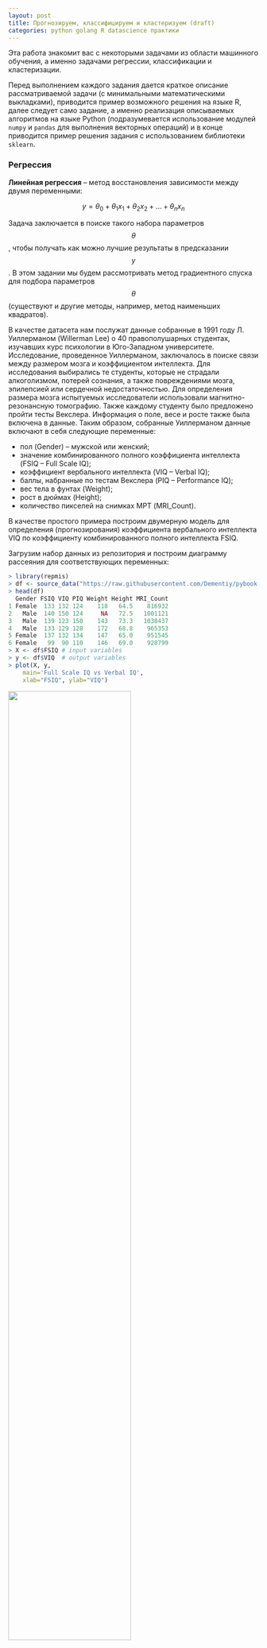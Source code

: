 ```yaml
---
layout: post
title: Прогнозируем, классифицируем и кластеризуем (draft)
categories: python golang R datascience практики
---
```


Эта работа знакомит вас с некоторыми задачами из области машинного обучения, а именно задачами регрессии, классификации и кластеризации.

Перед выполнением каждого задания дается краткое описание рассматриваемой задачи (с минимальными математическими выкладками), приводится пример возможного решения на языке R, далее следует само задание, а именно реализация описываемых алгоритмов на языке Python (подразумевается использование модулей `numpy` и `pandas` для выполнения векторных операций) и в конце приводится пример решения задания с использованием библиотеки `sklearn`.

<script type="text/javascript" async
    src="https://cdn.mathjax.org/mathjax/latest/MathJax.js?config=TeX-MML-AM_CHTML">
</script>

### Регрессия

**Линейная регрессия** – метод восстановления зависимости между двумя переменными:

$$y = \theta_0 + \theta_1x_1 + \theta_2x_2 + ... + \theta_nx_n$$

Задача заключается в поиске такого набора параметров $$\theta$$, чтобы получать как можно лучшие результаты в предсказании $$y$$. В этом задании мы будем рассмотривать метод градиентного спуска для подбора параметров $$\theta$$ (существуют и другие методы, например, метод наименьших квадратов).

В качестве датасета нам послужат данные собранные в 1991 году Л. Уиллерманом (Willerman Lee) о 40 правополушарных студентах, изучавших курс психологии в Юго-Западном университете. Исследование, проведенное Уиллерманом, заключалось в поиске связи между размером мозга и коэффициентом интеллекта. Для исследования выбирались те студенты, которые не страдали алкоголизмом, потерей сознания, а также повреждениями мозга, эпилепсией или сердечной недостаточностью. Для определения размера мозга испытуемых исследователи использовали магнитно-резонансную томографию. Также каждому студенту было предложено пройти тесты Векслера. Информация о поле, весе и росте также была включена в данные. Таким образом, собранные Уиллерманом данные включают в себя следующие переменные:

 - пол (Gender) – мужской или женский;
 - значение комбинированного полного коэффициента интеллекта (FSIQ – Full Scale IQ);
 - коэффициент вербального интеллекта (VIQ – Verbal IQ);
 - баллы, набранные по тестам Векслера (PIQ – Performance IQ);
 - вес тела в фунтах (Weight);
 - рост в дюймах (Height);
 - количество пикселей на снимках МРТ (MRI_Count).

В качестве простого примера построим двумерную модель для определения (прогнозирования) коэффициента вербального интеллекта VIQ по коэффициенту комбинированного полного интеллекта FSIQ.

Загрузим набор данных из репозитория и построим диаграмму рассеяния для соответствующих переменных:

```r
> library(repmis)
> df <- source_data("https://raw.githubusercontent.com/Dementiy/pybook-assignments/master/homework11/brain_size.csv")
> head(df)
  Gender FSIQ VIQ PIQ Weight Height MRI_Count
1 Female  133 132 124    118   64.5    816932
2   Male  140 150 124     NA   72.5   1001121
3   Male  139 123 150    143   73.3   1038437
4   Male  133 129 128    172   68.8    965353
5 Female  137 132 134    147   65.0    951545
6 Female   99  90 110    146   69.0    928799
> X <- df$FSIQ # input variables
> y <- df$VIQ  # output variables
> plot(X, y,
    main='Full Scale IQ vs Verbal IQ',
    xlab="FSIQ", ylab="VIQ")
```

<img src="/assets/images/11-ml/linreg1_new.png" width="70%">

### *Метод градиентного спуска*

Метод градиентного спуска это простой метод для поиска локального минимума функции. Подбор параметров $$\theta$$ происходит в соответствии со следующим правилом:

$$\theta := \theta - \alpha \frac{\partial}{\partial \theta}J(\theta)$$

Где $$J(\theta)$$ называется целевой функцией (cost function), а $$\alpha$$ скоростью обучения (learning rate). Целевая функция вычисляется по следующей формуле:

$$J(\theta) = \frac{1}{2m}\sum_{i=1}^{m}(h_{\theta}(x_i) - y_i)^2 \rightarrow \frac{\partial}{\partial \theta}J(\theta) = \frac{1}{m}\sum_{i=1}^{m}(h_{\theta}(x_i)-y_i)x_i$$

В результате подстановки получим следующее правило для пересчета параметров $$\theta$$:

<div class="admonition legend">
  <p class="first admonition-title"><strong>Замечание</strong></p>
  <p class="last">Более подробно про метод градиентного спуска можно почитать <a href="http://mccormickml.com/2014/03/04/gradient-descent-derivation/">тут</a>.</p>
</div>

$$\theta := \theta - \alpha\frac{1}{m}\sum_{i=1}^{m}(h_{\theta}(x_i)-y_i)x_i$$

В репозитории уже есть готовая реализация метода градиентного спуска на языке R, поэтому давайте воспользуемся ей:

```r
> source("https://raw.githubusercontent.com/Dementiy/pybook-assignments/master/homework11/gradient_descent.R")
> result <- gradientDescent(X, y, 0.00001, 100)
> result$theta
            [, 1]
[1, ] 0.008634596
[2, ] 0.987622436
> plot(X, y,
    main='Full Scale IQ vs Verbal IQ',
    xlab="FSIQ", ylab="VIQ")
> abline(a=result$theta[1], b=result$theta[2])
```

<img src="/assets/images/11-ml/linreg3.png" width="70%">

Таким образом, итоговая модель для предсказания значения вербального интеллекта будет выглядеть следующим образом:

$$VIQ = 0.008634596 + 0.987622436 \times FSIQ$$

Например, в случае, когда комбинированный полный коэффициент интеллекта принимает значение в 100 баллов, то значение вербального интеллекта будет равно 98.77 баллам:

```r
> 0.008634596 + 0.987622436 * 100
[1] 98.77088
```

Построим графики сходимости целевой функции:

```r
> plot(result$cost_history, type='l', col='blue', lwd=2, 
    main='Cost function', ylab='cost', xlab='Iterations')
```

<img src="/assets/images/11-ml/linreg2.png" width="70%">

Следует заметить, что приведенная реализация метода градиентного спуска основывается на постоянном шаге $$\alpha$$, также мы положили число итераций равное 100, но на графике сходимости целевой функции хорошо видно, что мы можем уменьшить требуемое число итераций.

### *Задание*

Вашей задачей является реализовать метод градиентного спуска:

<div class="admonition legend">
  <p class="first admonition-title"><strong>Замечание</strong></p>
  <p class="last">Имена методов выбраны в соответствии с тем как они названы в <code>sklearn</code>.</p>
</div>

```python
class GDRegression:
    
    def __init__(self, alpha=0.01, n_iter=100):
        pass

    def fit(self, X_train, y_train):
        pass

    def predict(self, X_test):
        pass
```

Метод `fit` обучает модель на данных `X_train` (матрица признаков) и `y_train`(вектор ответов). Результатом работы этого метода являются два атрибута: `coef_` - вектор оценок для $$\theta_i$$ ($$i$$ принимает значения от 1 до $$p$$, где $$p$$ - это количество признаков) и `intercept_` - оцененное значение для $$\theta_0$$.

Метод `predict` возвращает вектор прогнозов для новых данных.

Давайте рассмотрим пример использования класса `GDRegression`. Для начала загрузим набор данных, выведем пять первых наблюдений и построим диаграмму рассеивания:

```python
>>> import pandas as pd
>>> import matplotlib.pyplot as plt
>>> data = pd.read_csv("brain_size.csv")
>>> data.head()
   Gender  FSIQ  VIQ  PIQ  Weight  Height  MRI_Count
0  Female   133  132  124   118.0    64.5     816932
1    Male   140  150  124     NaN    72.5    1001121
2    Male   139  123  150   143.0    73.3    1038437
3    Male   133  129  128   172.0    68.8     965353
4  Female   137  132  134   147.0    65.0     951545
>>> plt.scatter(data["FSIQ"], data["VIQ"])
>>> plt.show()
```

Теперь создадим модель с параметрами `alpha=0.00001` и `n_iter=100` и обучим ее на всех имеющихся данных:

```python
>>> X = data.iloc[:, 1:2] # to keep it as DataFrame
>>> # X.insert(0, "Ones", np.ones(len(X)))
>>> y = data["VIQ"]
>>> model = GDRegression(alpha=0.00001)
>>> model.fit(X, y)
>>> model.coef_
array([ 0.98762244])
>>> model.intercept_
0.0086345960432628564
```

Итак, мы получили следующие оценки для параметров $$\theta$$: $$\theta_0 = 0.00863459$$, $$\theta_1 = 0.98762244$$. Не сложно заметить, что они совпадают с предыдущими значениями.

Давайте сделаем несколько прогнозов для имеющихся данных:

```python
>>> model.predict(X.iloc[1:5, :])
array([138.275366, 137.287766, 131.362163, 135.312565])
```

### *Пример с использованием библиотеки sklearn*

```python
>>> from sklearn.linear_model import SGDRegression
>>> data = pd.read_csv("brain_size.csv")
>>> X = data.iloc[:, 1:2]
>>> y = data["VIQ"]
>>> model = SGDRegression(n_iter=5, penalty='none',
    learning_rate='constant', eta0=0.00001)
>>> model.fit(X, y)
>>> model.coef_
array([ 0.97827634])
>>> model.intercept_
array([ 0.00892904])
>>> model.predict(X.iloc[1:5, :])
array([ 136.96761663,  135.98934029,  130.11968225,  134.03278761])
```

### *Выбор модели*

```python
def rmse(y_hat, y):
    errors = y_hat - y
    total_error = np.dot(errors, errors)
    return np.sqrt(total_error/len(y_hat))
```


```python
>>> from sklearn.model_selection import train_test_split
>>> X_train, X_test, y_train, y_test = train_test_split(X, y,
    test_size=0.3, random_state=0)
>>> X_train.shape, y_train.shape, X_test.shape, y_test.shape
((28, 1), (12, 1), (28,), (12,))
>>> model = GDRegression(alpha=0.00001)
>>> model.fit(X_train, y_train)
>>> model.coef_
array([ 0.98536805])
>>> model.intercept_
array([ 0.00886374])
>>> pred = model.predict(X_test)
>>> rmse(pred, y_test)
6.7600543165795841
```

```python
>>> from sklearn.model_selection import KFold
>>> kf = KFold(n_splits=3)
>>> errors = []
>>> for train, test in kf.split(X):
       X_train = X.iloc[train, :]
       y_train = y[train]
       model.fit(X_train, y_train)
       pred = model.predict(X_test)
       errors.append(rmse(pred, y_test))
>>> print(errors)
[10.3443, 7.1500, 6.5616]
```

**Задания**:
1. Используя кросс-валидацию построить лучшую модель.
2. Реализовать метод стохастического градиентного спуска.

### Классификация

Вы уже встречались с задачей классфикации в работе [«Персонализация новостной ленты Hacker News»](http://127.0.0.1:4000/2017/11/22/06-hackernews/). В общем виде задачу классификации можно представить следующим образом: имеется множество объектов, которые разделены на классы по некоторым признакам. Например, успевающие студенты и отстающие студенты. В обучающей выборке задано конечное множество объектов и их признаков. Например, перечень всех студентов учебного заведения и все оценки по прошедшим и текущим дисциплинам. Для каждого из объектов обучающей выборки известно, к каким классам они относятся. Принадлежность же остальных объектов к классам неизвестна. Требуется построить алгоритм, способный классифицировать произвольный объект из исходного множества, то есть указать наименование (или номер) класса, к которому объект отнесён в результате применения алгоритма классификации.

### *Логистическая регрессия*

$$h_{\theta}(x) = g(\theta^Tx) = \frac{1}{1 + \exp^{-\theta^{T}x}}$$

где:

$$ g(z) = \frac{1}{1 + \exp^{-z}}$$

$$g(z)$$ называется **логистической функцией**.

$$\theta := \theta - \alpha \frac{\partial}{\partial \theta}J(\theta)$$

Где $$J(\theta)$$ называется целевой функцией (cost function), а $$\alpha$$ скоростью обучения (learning rate). Целевая функция вычисляется по следующей формуле:

$$J(\theta) = -\frac{1}{m}\sum_{i=1}^{m}(y_{i}log(h_{\theta}(x_i)) - (1-y_{i})log(1-h_{\theta}(x_i)) \rightarrow \frac{\partial}{\partial \theta}J(\theta) = \frac{1}{m}\sum_{i=1}^{m}(h_{\theta}(x_i)-y_i)x_i$$

В результате подстановки получим следующее правило для пересчета параметров $$\theta$$:

<div class="admonition legend">
  <p class="first admonition-title"><strong>Замечание</strong></p>
  <p class="last">Более подробно про метод градиентного спуска можно почитать <a href="http://mccormickml.com/2014/03/04/gradient-descent-derivation/">тут</a>.</p>
</div>

$$\theta := \theta - \alpha\frac{1}{m}\sum_{i=1}^{m}(h_{\theta}(x_i)-y_i)x_i$$


```python
class LogisticRegression:
    
    def __init__(self):
        pass

    def fit(self, X_test, y_test):
        pass

    def predict(self, X_train):
        pass
```

### Кластеризация

**Кластерный анализ** – это способ группировки многомерных объектов, основанный на представлении результатов отдельных наблюдений точками подходящего геометрического пространства с последующим выделением групп как «сгустков» этих точек (кластеров, таксонов). Задачей такого разделения на группы является ухватить естественную структуру данных и абстрагироваться от индивидуальных характеристик каждого объекта к более общим признакам, которые объединяют эти объекты в кластеры. Например, кластеризация документов по их содержимому или кластеризация покупателей по их потребительской корзине и т.д. Так как заранее не известно по каким признакам следует объединять объекты в кластеры, то кластерный анализ относят к методам **обучения без учителя** (unsupervised learning).

Одним из наиболее простых и распространенных алгоритмов кластеризации является алгоритм k-средних (k-means), в котором каждый кластер представлен его центром (центроидом).

 - $$k$$ означает число кластеров. Число кластеров не определяется автоматически и в каждом кластере может быть разное число объектов;
 - k-средних использует двух шаговый эвристический подход к группированию похожих объектов: **шаг присваивания** и **шаг обновления**;
 - схожесть (похожесть) объектов измеряется с помощью **функции дистанции**.

### *Вычисление дистанции между объектами*
 - в методе k-средних значение каждого признака объекта воспринимается как координата в многомерном пространстве (например, если у нам известен только рост и вес человека, то мы имеем дело с двумерным объектом, где одна из координат это рост, а вторая - вес);
 - схожесть объектов можно вычислить используя любую математическую функцию (метрику) схожести;
 - обычно выбирается Евклидово расстояние:
	$$dist(x,y) = \sqrt{\sum_{i=1}^{n}(x_i-y_i)^2}$$

### *Алгоритм k-средних*

k-средних можно описать следующими 4-мя шагами:
1. Выбрать k объектов как начальные центроиды.
2. Отнести остальные объекты к ближайшим центроидам.
3. Произвести перерасчет центроидов.
4. Повторять шаги 2 и 3 до тех пор, пока центроиды не перестанут «двигаться».

Пример поиска трех кластеров, используя алгоритм K-средних представлен на рисунках ниже:

![](/assets/images/11-ml/kmeans1.png)![](/assets/images/11-ml/kmeans2.png)
![](/assets/images/11-ml/kmeans3.png)![](/assets/images/11-ml/kmeans4.png)
![](/assets/images/11-ml/kmeans5.png)![](/assets/images/11-ml/kmeans6.png)
![](/assets/images/11-ml/kmeans7.png)![](/assets/images/11-ml/kmeans8.png)

### *Замечания по k-средних*
* k-средних эвристический алгоритм и не является детерминированным:
    - начальное положение центроидов оказывает существенное влияние на конечный результат;
    - резуьтаты могут быть разными даже на одном и том же наборе данных.
* так как используется расстояние для измерения схожести объектов, то все данные должны быть числовыми:
    - числовые данные должны быть приведены к единой шкале;
    - могут возникнуть проблемы при кластеризации наборов данных состоящих из категориальных переменных.
* иногда требуется знать предметную область и работать по методу проб и ошибок, чтобы получить нужные кластеры:
    - нужно заранее знать число кластеров `k`;
    - может потребоваться оценка эксперта для ответа на вопрос *Являются ли полученные кластеры значимыми?*

### *Как выбирать начальные положения центроидов?*
 - можем случайным образом генерировать центры кластеров;
 - или случайно выбрать k-объектов и назначить их центрами;
 - но существуют и другие алгоритмы, которые позволяют увеличить точность и скорость сходимости k-средних, например:
> Baswade, Nalwade. Selection of Initial Centroids for k-Means Algorithm
>
> 1. From n objects calculate a point whose attribute values are average of n-objects attribute values. So first initial centroid is average on n-objects.
> 2. Select next initial centroids from n-objects in such a way that the Euclidean distance of that object is maximum from other selected initial centroids.
> 3. Repeat step 2 until we get k initial centroids. From these steps we will get initial centroids and with these initial centroids perform k-Means algorithm.

### *Подготовка данных к кластеризации*

Так как в методе k-средних значение каждого признака является координатой в многомерном пространстве, то все значения должны быть числовыми. Кроме того, хорошей практикой является приведение всех значений к единой шкале:
 - min-max нормализация:
 $$x_{new} = \frac{x-min(x)}{max(x)-min(x)}$$
 - z-score:
 $$x_{new} = \frac{x - \mu}{\sigma} = \frac{x - mean(x)}{stddev(x)}$$
 - введение порога:
 $$x_{new} = 1 \mbox{ if } x \ge c \mbox{ else } 0$$

Пример функций нормализации данных на языке R:
```r
# create normalization function
normalize <- function(x) {
  return ((x - min(x)) / (max(x) - min(x))
}

# create z-score standartization function (exists in R, @see ?scale)
scale <- function(x) {
  return (x - mean(x)) / sd(x)
}

# create threshold function
threshold <- function(x, c) {
  return (ifelse(x > c, 1, 0)
}
```

Вашей задачей является написать класс `KMeans` со следующим интерфейсом:

```python
class KMeans:
    
    def __init__(self, n_clusters):
        pass

    def fit(self, X):
        pass

    def predict(self, y):
        pass
```

Для обучения модели будем использовать хорошо известный набор данных с лепестками цветов ириса:

```python
df = pd.read_csv('iris.csv')
X = df.loc[:, data.columns != 'Name'].as_matrix()
model = KMeans(3)
model.fit(X)
clusters = models._clusters
```

```python
plt.figure(figsize=(14,7))

# Create a colormap
colormap = np.array(['red', 'lime', 'black'])

# Plot Sepal
plt.subplot(1, 2, 1)
plt.scatter(df.SepalLength, df.SepalWidth, c=colormap[clusters], s=40)
plt.title('Sepal')

plt.subplot(1, 2, 2)
plt.scatter(df.PetalLength, df.PetalWidth, c=colormap[clusters], s=40)
plt.title('Petal')
```

### *Как выбирать число кластеров?*

Одной из проблем кластеризации является верное определение числа кластеров. Одним из используемых методов, для решения этой проблемы, является отображение зависимости изменения суммы квадратов ошибок от выбранного числа кластеров:

```r
mydata <- bd.rates
wss <- (nrow(mydata) - 1) * sum(apply(mydata), 2, var))
for (i in 2:15)
    wss[i] <- sum(kmeans(mydata, centers = i)$withinss)
plot(1:15, wss, type='b', 
           xlab='Number of clusters', 
           ylab='Within groups sum of squares')
```

